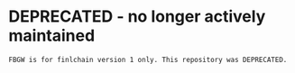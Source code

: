 # DEPRECATED - no longer actively maintained

    FBGW is for finlchain version 1 only. This repository was DEPRECATED.
